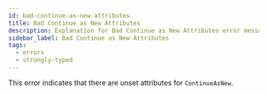 ```yaml
---
id: bad-continue-as-new-attributes
title: Bad Continue as New Attributes
description: Explanation for Bad Continue as New Attributes error message, and how to fix it.
sidebar_label: Bad Continue as New Attributes
tags:
  - errors
  - strongly-typed
---
```


This error indicates that there are unset attributes for `ContinueAsNew`.
